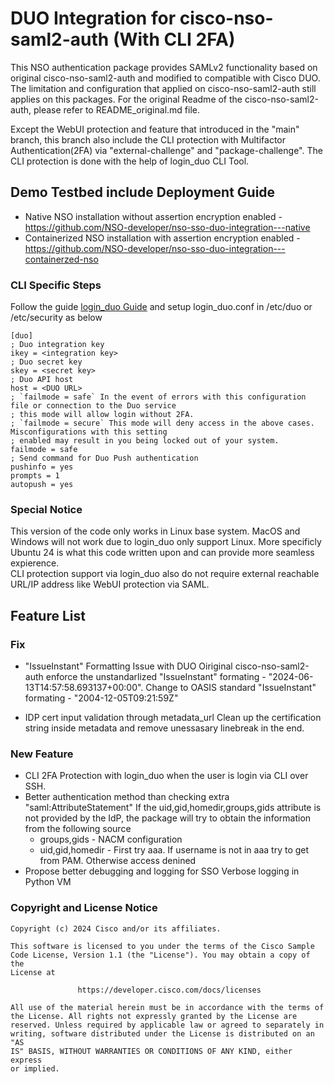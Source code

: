 # DUO Integration for cisco-nso-saml2-auth  (With CLI 2FA)

This NSO authentication package provides SAMLv2 functionality based on original cisco-nso-saml2-auth and modified to compatible with Cisco DUO.  The limitation and configuration that applied on cisco-nso-saml2-auth still applies on this packages. For the original Readme of the cisco-nso-saml2-auth, please refer to README_original.md file. 

Except the WebUI protection and feature that introduced in the "main" branch, this branch also include the CLI protection with Multifactor Authentication(2FA) via "external-challenge" and "package-challenge". The CLI protection is done with the help of login_duo CLI Tool.

## Demo Testbed include Deployment Guide
* Native NSO installation without assertion encryption enabled - https://github.com/NSO-developer/nso-sso-duo-integration---native 
* Containerized NSO installation with assertion encryption enabled - https://github.com/NSO-developer/nso-sso-duo-integration---containerzed-nso 

### CLI Specific Steps
Follow the guide [login_duo Guide](https://duo.com/docs/loginduo) and setup login_duo.conf in /etc/duo or /etc/security as below
```
[duo]
; Duo integration key
ikey = <integration key>
; Duo secret key
skey = <secret key>
; Duo API host
host = <DUO URL>
; `failmode = safe` In the event of errors with this configuration file or connection to the Duo service
; this mode will allow login without 2FA.
; `failmode = secure` This mode will deny access in the above cases. Misconfigurations with this setting
; enabled may result in you being locked out of your system.
failmode = safe
; Send command for Duo Push authentication
pushinfo = yes
prompts = 1
autopush = yes
```

### Special Notice
This version of the code only works in Linux base system. MacOS and Windows will not work due to login_duo only support Linux. More specificly Ubuntu 24 is what this code written upon and can provide more seamless expierence.   
CLI protection support via login_duo also do not require external reachable URL/IP address like WebUI protection via SAML. 


## Feature List
### Fix 
* "IssueInstant" Formatting Issue with DUO
Oiriginal cisco-nso-saml2-auth enforce the unstandarlized "IssueInstant" formating - "2024-06-13T14:57:58.693137+00:00". Change to OASIS standard "IssueInstant" formating - "2004-12-05T09:21:59Z"

* IDP cert input validation through metadata_url
 Clean up the certification string inside metadata and remove unessasary linebreak in the end. 

### New Feature
* CLI 2FA Protection with login_duo when the user is login via CLI over SSH.
* Better authentication method than checking extra "saml:AttributeStatement"
If the uid,gid,homedir,groups,gids attribute is not provided by the IdP, the package will try to obtain the information from the following source
    * groups,gids  - NACM configuration
    * uid,gid,homedir - First try aaa. If username is not in aaa try to get from PAM. Otherwise access denined
* Propose better debugging and logging for SSO
Verbose logging in Python VM



### Copyright and License Notice
``` 
Copyright (c) 2024 Cisco and/or its affiliates.

This software is licensed to you under the terms of the Cisco Sample
Code License, Version 1.1 (the "License"). You may obtain a copy of the
License at

               https://developer.cisco.com/docs/licenses

All use of the material herein must be in accordance with the terms of
the License. All rights not expressly granted by the License are
reserved. Unless required by applicable law or agreed to separately in
writing, software distributed under the License is distributed on an "AS
IS" BASIS, WITHOUT WARRANTIES OR CONDITIONS OF ANY KIND, either express
or implied.
``` 